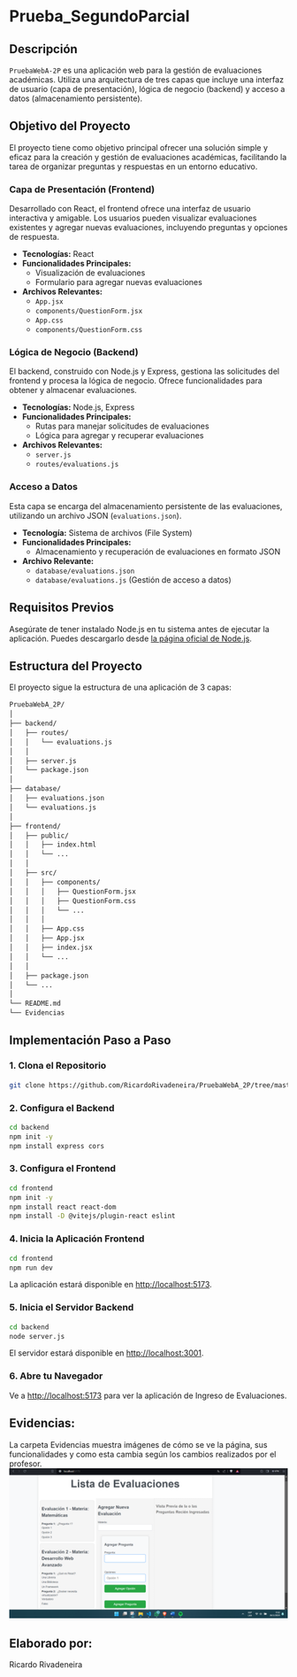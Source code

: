 # Prueba_SegundoParcial

## Descripción
`PruebaWebA-2P` es una aplicación web para la gestión de evaluaciones académicas. Utiliza una arquitectura de tres capas que incluye una interfaz de usuario (capa de presentación), lógica de negocio (backend) y acceso a datos (almacenamiento persistente).

## Objetivo del Proyecto
El proyecto tiene como objetivo principal ofrecer una solución simple y eficaz para la creación y gestión de evaluaciones académicas, facilitando la tarea de organizar preguntas y respuestas en un entorno educativo.

### Capa de Presentación (Frontend)
Desarrollado con React, el frontend ofrece una interfaz de usuario interactiva y amigable. Los usuarios pueden visualizar evaluaciones existentes y agregar nuevas evaluaciones, incluyendo preguntas y opciones de respuesta.

- **Tecnologías:** React
- **Funcionalidades Principales:**
  - Visualización de evaluaciones
  - Formulario para agregar nuevas evaluaciones
- **Archivos Relevantes:**
  - `App.jsx`
  - `components/QuestionForm.jsx`
  - `App.css`
  - `components/QuestionForm.css`

### Lógica de Negocio (Backend)
El backend, construido con Node.js y Express, gestiona las solicitudes del frontend y procesa la lógica de negocio. Ofrece funcionalidades para obtener y almacenar evaluaciones.

- **Tecnologías:** Node.js, Express
- **Funcionalidades Principales:**
  - Rutas para manejar solicitudes de evaluaciones
  - Lógica para agregar y recuperar evaluaciones
- **Archivos Relevantes:**
  - `server.js`
  - `routes/evaluations.js`

### Acceso a Datos
Esta capa se encarga del almacenamiento persistente de las evaluaciones, utilizando un archivo JSON (`evaluations.json`). 

- **Tecnología:** Sistema de archivos (File System)
- **Funcionalidades Principales:**
  - Almacenamiento y recuperación de evaluaciones en formato JSON
- **Archivo Relevante:**
  - `database/evaluations.json`
  - `database/evaluations.js` (Gestión de acceso a datos)


## Requisitos Previos

Asegúrate de tener instalado Node.js en tu sistema antes de ejecutar la aplicación. Puedes descargarlo desde [la página oficial de Node.js](https://nodejs.org/).

## Estructura del Proyecto

El proyecto sigue la estructura de una aplicación de 3 capas:

``` markdown
PruebaWebA_2P/
│
├── backend/
│   ├── routes/
│   │   └── evaluations.js
│   │
│   ├── server.js
│   └── package.json
│
├── database/
│   ├── evaluations.json
│   └── evaluations.js
│
├── frontend/
│   ├── public/
│   │   ├── index.html
│   │   └── ...
│   │
│   ├── src/
│   │   ├── components/
│   │   │   ├── QuestionForm.jsx
│   │   │   ├── QuestionForm.css
│   │   │   └── ...
│   │   │
│   │   ├── App.css
│   │   ├── App.jsx
│   │   ├── index.jsx
│   │   └── ...
│   │
│   ├── package.json
│   └── ...
│
└── README.md
└── Evidencias
```
## Implementación Paso a Paso

### 1. Clona el Repositorio

```bash
git clone https://github.com/RicardoRivadeneira/PruebaWebA_2P/tree/master
```
### 2. Configura el Backend
``` bash
cd backend
npm init -y
npm install express cors
```
### 3. Configura el Frontend
```bash
cd frontend
npm init -y
npm install react react-dom
npm install -D @vitejs/plugin-react eslint
```
### 4. Inicia la Aplicación Frontend
```bash
cd frontend
npm run dev
```
La aplicación estará disponible en [http://localhost:5173](http://localhost:5173).

### 5. Inicia el Servidor Backend
```bash
cd backend
node server.js
```
El servidor estará disponible en [http://localhost:3001](http://localhost:3001).

### 6. Abre tu Navegador
Ve a [http://localhost:5173](http://localhost:5173) para ver la aplicación de Ingreso de Evaluaciones.

## Evidencias:
La carpeta Evidencias muestra imágenes de cómo se ve la página, sus funcionalidades y como esta cambia según los cambios realizados por el profesor.
![Imagen](https://github.com/RicardoRivadeneira/PruebaWebA_2P/blob/master/Evidencias/EvaluacionRegistrada.png)

## Elaborado por:
Ricardo Rivadeneira
